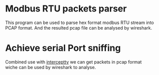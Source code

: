 # Modbus RTU packets parser
This program can be used to parse hex format modbus RTU stream into PCAP format.
And the resulted pcap file can be analysed by wireshark.

# Achieve serial Port sniffing  
Combined use with [interceptty](https://github.com/geoffmeyers/interceptty) we can get packets in pcap format <br>
wiche can be used by wireshark to analyse.
